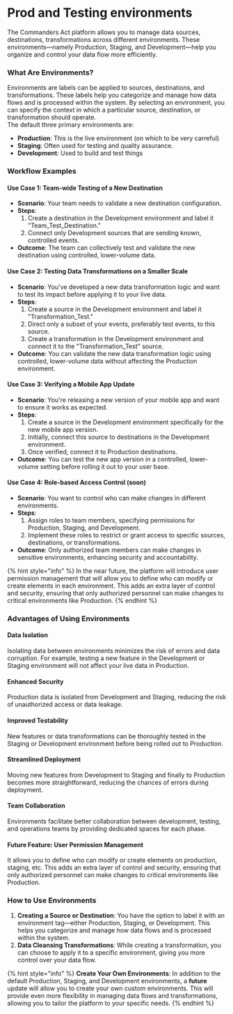 # Prod and Testing environments

The Commanders Act platform allows you to manage data sources, destinations, transformations across different environments. These environments—namely Production, Staging, and Development—help you organize and control your data flow more efficiently.

### What Are Environments?

Environments are labels can be applied to sources, destinations, and transformations. These labels help you categorize and manage how data flows and is processed within the system. By selecting an environment, you can specify the context in which a particular source, destination, or transformation should operate.\
The default three primary environments are:

* **Production**: This is the live environment (on which to be very carreful)
* **Staging**: Often used for testing and quality assurance.
* **Development**: Used to build and test things

### Workflow Examples

#### Use Case 1: Team-wide Testing of a New Destination

* **Scenario**: Your team needs to validate a new destination configuration.
* **Steps**:
  1. Create a destination in the Development environment and label it "Team\_Test\_Destination."
  2. Connect only Development sources that are sending known, controlled events.
* **Outcome**: The team can collectively test and validate the new destination using controlled, lower-volume data.

#### Use Case 2: Testing Data Transformations on a Smaller Scale

* **Scenario**: You've developed a new data transformation logic and want to test its impact before applying it to your live data.
* **Steps**:
  1. Create a source in the Development environment and label it "Transformation\_Test."
  2. Direct only a subset of your events, preferably test events, to this source.
  3. Create a transformation in the Development environment and connect it to the "Transformation\_Test" source.
* **Outcome**: You can validate the new data transformation logic using controlled, lower-volume data without affecting the Production environment.

#### Use Case 3: Verifying a Mobile App Update

* **Scenario**: You're releasing a new version of your mobile app and want to ensure it works as expected.
* **Steps**:
  1. Create a source in the Development environment specifically for the new mobile app version.
  2. Initially, connect this source to destinations in the Development environment.
  3. Once verified, connect it to Production destinations.
* **Outcome**: You can test the new app version in a controlled, lower-volume setting before rolling it out to your user base.

#### Use Case 4: Role-based Access Control (soon)

* **Scenario**: You want to control who can make changes in different environments.
* **Steps**:
  1. Assign roles to team members, specifying permissions for Production, Staging, and Development.
  2. Implement these roles to restrict or grant access to specific sources, destinations, or transformations.
* **Outcome**: Only authorized team members can make changes in sensitive environments, enhancing security and accountability.

{% hint style="info" %}
In the near future, the platform will introduce user permission management that will allow you to define who can modify or create elements in each environment. This adds an extra layer of control and security, ensuring that only authorized personnel can make changes to critical environments like Production.
{% endhint %}

### Advantages of Using Environments

#### Data Isolation

Isolating data between environments minimizes the risk of errors and data corruption. For example, testing a new feature in the Development or Staging environment will not affect your live data in Production.

#### Enhanced Security

Production data is isolated from Development and Staging, reducing the risk of unauthorized access or data leakage.

#### Improved Testability

New features or data transformations can be thoroughly tested in the Staging or Development environment before being rolled out to Production.

#### Streamlined Deployment

Moving new features from Development to Staging and finally to Production becomes more straightforward, reducing the chances of errors during deployment.

#### Team Collaboration

Environments facilitate better collaboration between development, testing, and operations teams by providing dedicated spaces for each phase.

#### Future Feature: User Permission Management

It allows you to define who can modify or create elements on production, staging, etc. This adds an extra layer of control and security, ensuring that only authorized personnel can make changes to critical environments like Production.

### How to Use Environments

1. **Creating a Source or Destination**: You have the option to label it with an environment tag—either Production, Staging, or Development. This helps you categorize and manage how data flows and is processed within the system.
2. **Data Cleansing Transformations**: While creating a transformation, you can choose to apply it to a specific environment, giving you more control over your data flow.



{% hint style="info" %}
**Create Your Own Environments**: In addition to the default Production, Staging, and Development environments, a **future** update will allow you to create your own custom environments. This will provide even more flexibility in managing data flows and transformations, allowing you to tailor the platform to your specific needs.
{% endhint %}
